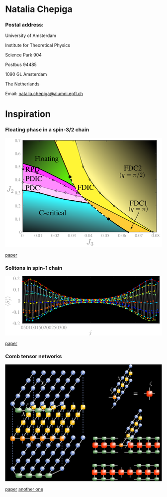Natalia Chepiga
===============

### Postal address:

University of Amsterdam

Institute for Theoretical Physics

Science Park 904

Postbus 94485

1090 GL Amsterdam

The Netherlands

Email: natalia.chepiga@alumni.epfl.ch


Inspiration
===========

### Floating phase in a spin-3/2 chain

![Phase diagram](assets/images/spin32.svg)

[paper](https://arxiv.org/abs/2002.08982) 

### Solitons in spin-1 chain

![Phase diagram](assets/images/soliton.svg)

[paper](https://arxiv.org/abs/1910.03064)

### Comb tensor networks

![Phase diagram](assets/images/comb.svg)

[paper](https://arxiv.org/abs/1903.00432) 
[another one](https://arxiv.org/abs/2002.11405v1)

